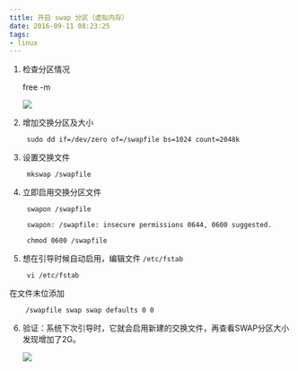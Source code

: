 ```yaml
---
title: 开启 swap 分区（虚拟内存）
date: 2016-09-11 08:23:25
tags:
- linux
---
```


1. 检查分区情况

    free -m

    ![](https://img.lidong.me/2016/09/IZ5dmUw0LquR.png)
<!-- more -->

2. 增加交换分区及大小

        sudo dd if=/dev/zero of=/swapfile bs=1024 count=2048k
3. 设置交换文件

        mkswap /swapfile
4. 立即启用交换分区文件

        swapon /swapfile

        swapon: /swapfile: insecure permissions 0644, 0600 suggested.
    
        chmod 0600 /swapfile

5. 想在引导时候自动启用，编辑文件 `/etc/fstab`

        vi /etc/fstab
在文件末位添加

        /swapfile swap swap defaults 0 0
        
6. 验证：系统下次引导时，它就会启用新建的交换文件，再查看SWAP分区大小发现增加了2G。

    ![](https://img.lidong.me/2016/09/Uv4CHbdAfCoY.png)



